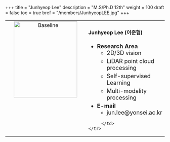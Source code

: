 +++
title = "Junhyeop Lee"
description = "M.S/Ph.D 12th"
weight = 100
draft = false
toc = true
bref = "/members/JunhyeopLEE.jpg"
+++


<table>
    <tr>
       <td width="280" align="center" valign="top">
          <img alt="Baseline" width="200px" height="240" src="/members/JunhyeopLEE.jpg">
       </td>
       <td>
            <h4>Junhyeop Lee (이준협)</h4>
            <ul class="member_info">
                <li style="font-size: 18px"><b>Research Area</b>
                    <ul class="interest">
                        <li style="margin-bottom: 5px">2D/3D vision</li>
                        <li style="margin-bottom: 5px">LiDAR point cloud processing</li>
                        <li style="margin-bottom: 5px">Self-supervised Learning</li>
                        <li style="margin-bottom: 5px">Multi-modality processing</li>
                    </ul>
                </li>
                <li style="font-size: 18px"><b>E-mail</b>
                    <ul>
                        <li style="margin-bottom: 5px">jun.lee@yonsei.ac.kr</li>
                    </ul>
                </li>
            </ul>
            
         </td>
    </tr>
</table>